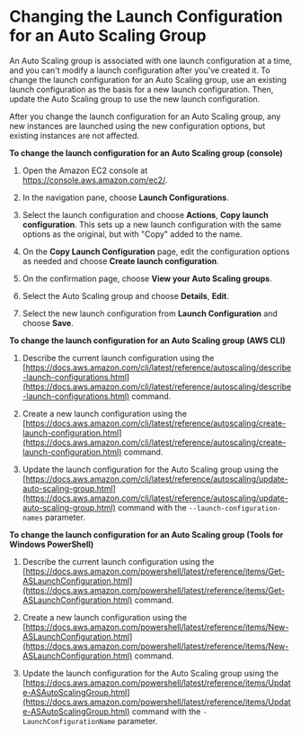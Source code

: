 # Changing the Launch Configuration for an Auto Scaling Group<a name="change-launch-config"></a>

An Auto Scaling group is associated with one launch configuration at a time, and you can't modify a launch configuration after you've created it\. To change the launch configuration for an Auto Scaling group, use an existing launch configuration as the basis for a new launch configuration\. Then, update the Auto Scaling group to use the new launch configuration\.

After you change the launch configuration for an Auto Scaling group, any new instances are launched using the new configuration options, but existing instances are not affected\.

**To change the launch configuration for an Auto Scaling group \(console\)**

1. Open the Amazon EC2 console at [https://console\.aws\.amazon\.com/ec2/](https://console.aws.amazon.com/ec2/)\.

1. In the navigation pane, choose **Launch Configurations**\.

1. Select the launch configuration and choose **Actions**, **Copy launch configuration**\. This sets up a new launch configuration with the same options as the original, but with "Copy" added to the name\.

1. On the **Copy Launch Configuration** page, edit the configuration options as needed and choose **Create launch configuration**\.

1. On the confirmation page, choose **View your Auto Scaling groups**\.

1. Select the Auto Scaling group and choose **Details**, **Edit**\.

1. Select the new launch configuration from **Launch Configuration** and choose **Save**\.

**To change the launch configuration for an Auto Scaling group \(AWS CLI\)**

1. Describe the current launch configuration using the [https://docs.aws.amazon.com/cli/latest/reference/autoscaling/describe-launch-configurations.html](https://docs.aws.amazon.com/cli/latest/reference/autoscaling/describe-launch-configurations.html) command\.

1. Create a new launch configuration using the [https://docs.aws.amazon.com/cli/latest/reference/autoscaling/create-launch-configuration.html](https://docs.aws.amazon.com/cli/latest/reference/autoscaling/create-launch-configuration.html) command\.

1. Update the launch configuration for the Auto Scaling group using the [https://docs.aws.amazon.com/cli/latest/reference/autoscaling/update-auto-scaling-group.html](https://docs.aws.amazon.com/cli/latest/reference/autoscaling/update-auto-scaling-group.html) command with the `--launch-configuration-names` parameter\.

**To change the launch configuration for an Auto Scaling group \(Tools for Windows PowerShell\)**

1. Describe the current launch configuration using the [https://docs.aws.amazon.com/powershell/latest/reference/items/Get-ASLaunchConfiguration.html](https://docs.aws.amazon.com/powershell/latest/reference/items/Get-ASLaunchConfiguration.html) command\.

1. Create a new launch configuration using the [https://docs.aws.amazon.com/powershell/latest/reference/items/New-ASLaunchConfiguration.html](https://docs.aws.amazon.com/powershell/latest/reference/items/New-ASLaunchConfiguration.html) command\.

1. Update the launch configuration for the Auto Scaling group using the [https://docs.aws.amazon.com/powershell/latest/reference/items/Update-ASAutoScalingGroup.html](https://docs.aws.amazon.com/powershell/latest/reference/items/Update-ASAutoScalingGroup.html) command with the `-LaunchConfigurationName` parameter\.